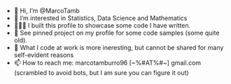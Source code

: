 - 👋 Hi, I’m @MarcoTamb
- 👀 I’m interested in Statistics, Data Science and Mathematics
- 👨🏻‍💻 I built this profile to showcase some code I have written.
- 📌 See pinned project on my profile for some code samples (some quite old). 
- 🤫 What I code at work is more ineresting, but cannot be shared for many self-evident reasons
- 📫 How to reach me: marcotamburro96 [~%#AT%#~] gmail.com (scrambled to avoid bots, but I am sure you can figure it out)
